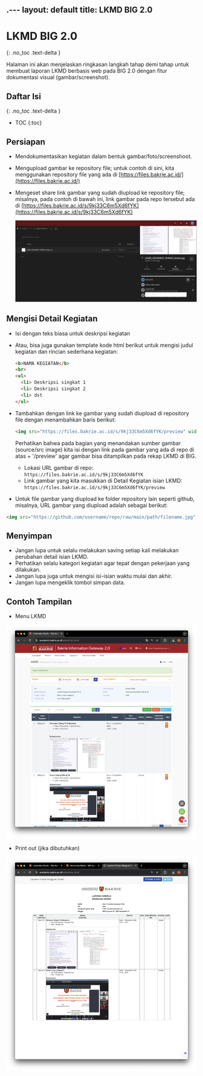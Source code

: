 .---
layout: default
title: LKMD BIG 2.0
---

# LKMD BIG 2.0
{: .no_toc .text-delta }

Halaman ini akan menjelaskan ringkasan langkah tahap demi tahap untuk membuat laporan LKMD berbasis web pada BIG 2.0 dengan fitur dokumentasi visual (gambar/screenshot). 

## Daftar Isi
{: .no_toc .text-delta }

* TOC
{:toc}

## Persiapan
  - Mendokumentasikan kegiatan dalam bentuk gambar/foto/screenshoot.
  - Mengupload gambar ke repository file; untuk contoh di sini, kita menggunakan repository file yang ada di [https://files.bakrie.ac.id/](https://files.bakrie.ac.id/)
  - Mengeset share link gambar yang sudah diupload ke repository file; misalnya, pada contoh di bawah ini, link gambar pada repo tersebut ada di [https://files.bakrie.ac.id/s/9kj33C6m5Xd6fYK](https://files.bakrie.ac.id/s/9kj33C6m5Xd6fYK)
    
    ![Link sharing](img/Screen%20Shot%202025-09-01%20at%2013.17.11.png)
  
## Mengisi Detail Kegiatan
  - Isi dengan teks biasa untuk deskripsi kegiatan
  - Atau, bisa juga gunakan template kode html berikut untuk mengisi judul kegiatan dan rincian sederhana kegiatan:
    ```html
    <b>NAMA KEGIATAN</b>
    <br>
    <ul>
      <li> Deskripsi singkat 1
      <li> Deskripsi singkat 2
      <li> dst
    </ul>
    ```
  - Tambahkan dengan link ke gambar yang sudah diupload di repository file dengan menambahkan baris berikut:
    ```html
    <img src="https://files.bakrie.ac.id/s/9kj33C6m5Xd6fYK/preview" width=500>
    ```
    Perhatikan bahwa pada bagian yang menandakan sumber gambar (source/src image) kita isi dengan link pada gambar yang ada di repo di atas + '/preview' agar gambar bisa ditampilkan pada rekap LKMD di BIG.

    * Lokasi URL gambar di repo: `https://files.bakrie.ac.id/s/9kj33C6m5Xd6fYK`
    * Link gambar yang kita masukkan di Detail Kegiatan isian LKMD: `https://files.bakrie.ac.id/s/9kj33C6m5Xd6fYK/preview`

   - Untuk file gambar yang diupload ke folder repository lain seperti github, misalnya, URL gambar yang diupload adalah sebagai berikut:
   ```html
   <img src="https://github.com/username/repo/raw/main/path/filename.jpg" width=500>
   ```

## Menyimpan
  - Jangan lupa untuk selalu melakukan saving setiap kali melakukan perubahan detail isian LKMD.
  - Perhatikan selalu kategori kegiatan agar tepat dengan pekerjaan yang dilakukan.
  - Jangan lupa juga untuk mengisi isi-isian waktu mulai dan akhir.
  - Jangan lupa mengeklik tombol simpan data.

## Contoh Tampilan 

  - Menu LKMD

  ![LKMD01](img/LKMD01.png)

  - Print out (jika dibutuhkan)
    
  ![LKMD02](img/LKMD02.png)
    
